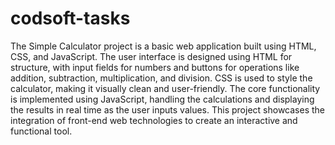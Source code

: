 # codsoft-tasks
The Simple Calculator project is a basic web application built using HTML, CSS, and JavaScript. The user interface is designed using HTML for structure, with input fields for numbers and buttons for operations like addition, subtraction, multiplication, and division. CSS is used to style the calculator, making it visually clean and user-friendly. The core functionality is implemented using JavaScript, handling the calculations and displaying the results in real time as the user inputs values. This project showcases the integration of front-end web technologies to create an interactive and functional tool.
